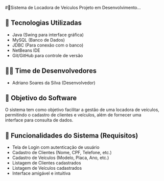#🚗Sistema de Locadora de Veículos
Projeto em Desenvolvimento...
## 📌 Tecnologias Utilizadas
- Java (Swing para interface gráfica)
- MySQL (Banco de Dados)
- JDBC (Para conexão com o banco)
- NetBeans IDE
- Git/GitHub para controle de versão

## 👨‍💻 Time de Desenvolvedores
- Adriano Soares da Silva (Desenvolvedor)


## 🎯 Objetivo do Software
O sistema tem como objetivo facilitar a gestão de uma locadora de veículos, permitindo o cadastro de clientes e veículos, além de fornecer uma interface para consulta de dados.

## 🚀 Funcionalidades do Sistema (Requisitos)
- Tela de Login com autenticação de usuário
- Cadastro de Clientes (Nome, CPF, Telefone, etc.)
- Cadastro de Veículos (Modelo, Placa, Ano, etc.)
- Listagem de Clientes cadastrados
- Listagem de Veículos cadastrados
- Interface amigável e intuitiva



